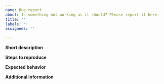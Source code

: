 ```yaml
---
name: Bug report
about: Is something not working as it should? Please report it here.
title: ''
labels: ''
assignees: ''

---
```


<!-- READ THIS FIRST
Thank you for reporting an issue with RawTherapee. Before you continue, please check the following:
1. Have you searched through the open and closed issues on GitHub for keywords related to your issue? If somebody else has already reported your issue, do not report it again. This is particularly important if you found an issue in a release version of RawTherapee, because many bugs will have been fixed already in the latest development builds.
2. Have you read http://rawpedia.rawtherapee.com/How_to_write_useful_bug_reports ? This page describes how you can obtain as much useful information as possible to help the developers to quickly fix your issue.
3. If your problem is related to a specific image file or edit, always (!) provide the image and corresponding sidecar (pp3) file.
-->

**Short description**
<!-- Write a brief summary of the issue. Remove this section if you can fit the summary in the title of the issue. -->

**Steps to reproduce**
<!-- Provide the necessary steps to reproduce the issue. Using a list is not necessary, but recommended. For example:
1. Go to '...'
2. Click on '....'
3. Scroll down to '....'
4. See error -->

**Expected behavior**
<!-- Explain what you observe, what you expected and why you think this is not correct behavior. -->

**Additional information**
<!-- Some essential information to provide along with your description:
- Version of RawTherapee
- Version of your operating system
- If you built from source, the contents of the `AboutThisBuild.txt` file in the installation folder

More information to provide:
- Screenshots or screencast
- Image file + sidecar (pp3)
- Stacktrace from a debug build
-->
